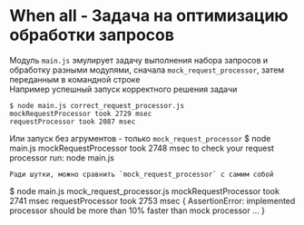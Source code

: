 # When all - Задача на оптимизацию обработки запросов
Модуль `main.js` эмулирует задачу выполнения набора запросов и обработку разными модулями, сначала `mock_request_processor`, затем переданным в командной строке  
Например успешный запуск корректного решения задачи
```
$ node main.js correct_request_processor.js
mockRequestProcessor took 2729 msec
requestProcessor took 2087 msec
```
Или запуск без агрументов - только `mock_request_processor`
$ node main.js
mockRequestProcessor took 2748 msec
to check your request processor run: node main.js <filename>
```
Ради шутки, можно сравнить `mock_request_processor` с самим собой
```
$ node main.js mock_request_processor.js
mockRequestProcessor took 2741 msec
requestProcessor took 2753 msec
{ AssertionError: implemented processor should be more than 10% faster than mock processor
    ... }
```
